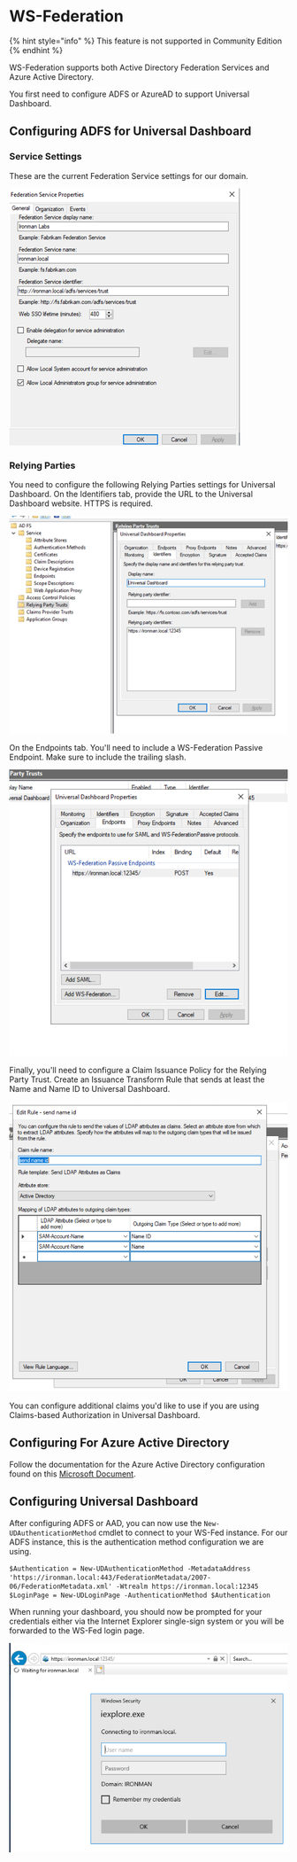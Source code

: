 # WS-Federation

{% hint style="info" %}
This feature is not supported in Community Edition
{% endhint %}

WS-Federation supports both Active Directory Federation Services and Azure Active Directory.

You first need to configure ADFS or AzureAD to support Universal Dashboard.

## Configuring ADFS for Universal Dashboard

### Service Settings

These are the current Federation Service settings for our domain.

![](../../.gitbook/assets/image%20%2847%29.png)

### Relying Parties

You need to configure the following Relying Parties settings for Universal Dashboard. On the Identifiers tab, provide the URL to the Universal Dashboard website. HTTPS is required.

![](../../.gitbook/assets/image%20%2852%29.png)

On the Endpoints tab. You'll need to include a WS-Federation Passive Endpoint. Make sure to include the trailing slash.

![](../../.gitbook/assets/image%20%287%29.png)

Finally, you'll need to configure a Claim Issuance Policy for the Relying Party Trust. Create an Issuance Transform Rule that sends at least the Name and Name ID to Universal Dashboard.

![](../../.gitbook/assets/image%20%2860%29.png)

You can configure additional claims you'd like to use if you are using Claims-based Authorization in Universal Dashboard.

## Configuring For Azure Active Directory

Follow the documentation for the Azure Active Directory configuration found on this [Microsoft Document](https://docs.microsoft.com/en-us/aspnet/core/security/authentication/ws-federation?view=aspnetcore-2.2#azure-active-directory).

## Configuring Universal Dashboard

After configuring ADFS or AAD, you can now use the `New-UDAuthenticationMethod` cmdlet to connect to your WS-Fed instance. For our ADFS instance, this is the authentication method configuration we are using.

```text
$Authentication = New-UDAuthenticationMethod -MetadataAddress 'https://ironman.local:443/FederationMetadata/2007-06/FederationMetadata.xml' -Wtrealm https://ironman.local:12345
$LoginPage = New-UDLoginPage -AuthenticationMethod $Authentication
```

When running your dashboard, you should now be prompted for your credentials either via the Internet Explorer single-sign system or you will be forwarded to the WS-Fed login page.

![](../../.gitbook/assets/image%20%2838%29.png)

